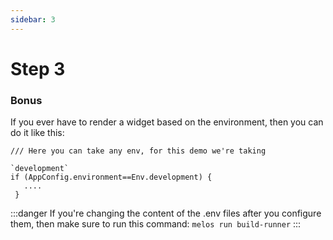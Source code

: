 ```yaml
---
sidebar: 3
---
```


# Step 3

### Bonus

If you ever have to render a widget based on the environment, then you can do it like this:

```
/// Here you can take any env, for this demo we're taking 

`development`
if (AppConfig.environment==Env.development) {
   ....
 }
```

:::danger
If you're changing the content of the .env files after you configure them, then make sure to run this command:
`melos run build-runner`
:::